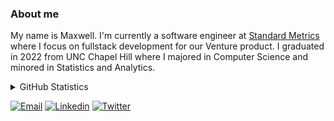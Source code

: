 ### About me

My name is Maxwell. I'm currently a software engineer at [Standard Metrics](https://standardmetrics.io/) where I focus on fullstack development for our Venture product. I graduated in 2022 from UNC Chapel Hill where I majored in Computer Science and minored in Statistics and Analytics.

<details>
  <summary>GitHub Statistics</summary>
  
  [![My Github Stats](https://github-readme-stats.vercel.app/api?username=max-muoto&show_icons=true&title_color=489CD5&icon_color=79ff97&text_color=9f9f9f&bg_color=151515&count_private=true&hide=stars)](https://github.com/max-muoto)
  
</details>

[![Email](https://img.shields.io/badge/Email-EA4335?logo=Gmail&logoColor=white)](mailto:maxmuoto@gmail.com)
[![Linkedin](https://img.shields.io/badge/LinkedIn-0077B5?logo=linkedin&logoColor=white)](https://linkedin.com/in/maxmuoto/)
[![Twitter](https://img.shields.io/badge/Twitter-1DA1F2?logo=twitter&logoColor=white)](https://twitter.com/max_muoto)
